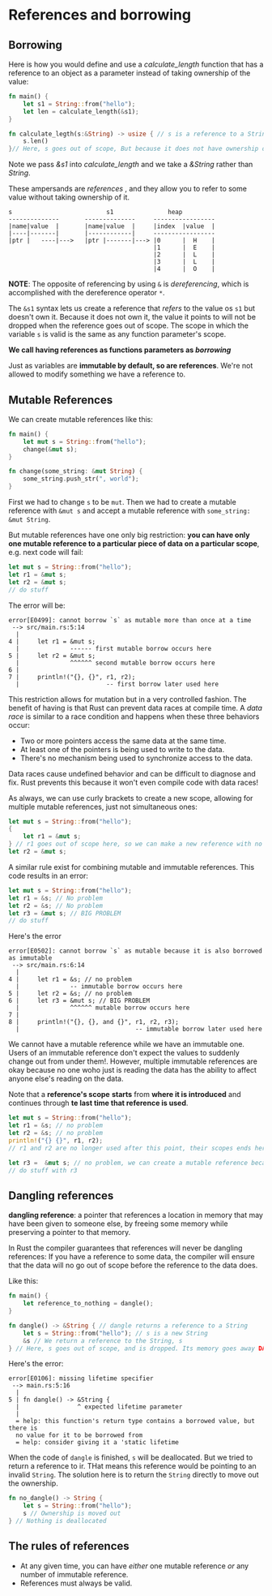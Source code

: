 # References and borrowing

## Borrowing

Here is how you would define and use a _calculate_length_ function that has a reference to an object as a parameter instead of taking ownership of the value:

```rust
fn main() {
    let s1 = String::from("hello");
    let len = calculate_length(&s1);
}

fn calculate_legth(s:&String) -> usize { // s is a reference to a String
    s.len()
}// Here, s goes out of scope, But because it does not have ownership of what is refers to, nothing happens.
```

Note we pass _&s1_ into _calculate_length_ and we take a _&String_ rather than _String_.

These ampersands are _references_ , and they allow you to refer to some value without taking ownership of it.

```console
s                          s1               heap
--------------       --------------     -----------------
|name|value  |       |name|value  |     |index  |value  |
|----|-------|       |------------|     -----------------
|ptr |   ----|--->   |ptr |-------|---> |0      |  H    |
                                        |1      |  E    |
                                        |2      |  L    |
                                        |3      |  L    |
                                        |4      |  O    |
```

**NOTE**: The opposite of referencing by using `&` is _dereferencing_, which is accomplished with the dereference operator `*`.

The `&s1` syntax lets us create a reference that _refers_ to the value os `s1` but doesn't own it. Because it does not own it, the value it points to will not be dropped when the reference goes out of scope. The scope in which the variable `s` is valid is the same as any function parameter's scope.

**We call having references as functions parameters as _borrowing_**

Just as variables are **immutable by default, so are references**. We're not allowed to modify something we have a reference to.

## Mutable References

We can create mutable references like this:

```rust
fn main() {
    let mut s = String::from("hello");
    change(&mut s);
}

fn change(some_string: &mut String) {
    some_string.push_str(", world");
}
```

First we had to change `s` to be `mut`. Then we had to create a mutable reference with `&mut s` and accept a mutable reference with `some_string: &mut String`.

But mutable references have one only big restriction: **you can have only one mutable reference to a particular piece of data on a particular scope**, e.g. next code will fail:

```rust
let mut s = String::from("hello");
let r1 = &mut s;
let r2 = &mut s;
// do stuff
```

The error will be:

```console
error[E0499]: cannot borrow `s` as mutable more than once at a time
 --> src/main.rs:5:14
  |
4 |     let r1 = &mut s;
  |              ------ first mutable borrow occurs here
5 |     let r2 = &mut s;
  |              ^^^^^^ second mutable borrow occurs here
6 |
7 |     println!("{}, {}", r1, r2);
  |                        -- first borrow later used here

```

This restriction allows for mutation but in a very controlled fashion. The benefit of having is that Rust can prevent data races at compile time. A _data race_ is similar to a race condition and happens when these three behaviors occur:

- Two or more pointers access the same data at the same time.
- At least one of the pointers is being used to write to the data.
- There's no mechanism being used to synchronize access to the data.

Data races cause undefined behavior and can be difficult to diagnose and fix. Rust prevents this because it won't even compile code with data races!

As always, we can use curly brackets to create a new scope, allowing for multiple mutable references, just not simultaneous ones:

```rust
let mut s = String::from("hello");
{
    let r1 = &mut s;
} // r1 goes out of scope here, so we can make a new reference with no problems.
let r2 = &mut s;
```

A similar rule exist for combining mutable and immutable references. This code results in an error:

```rust
let mut s = String::from("hello");
let r1 = &s; // No problem
let r2 = &s; // No problem
let r3 = &mut s; // BIG PROBLEM
// do stuff
```

Here's the error

```console
error[E0502]: cannot borrow `s` as mutable because it is also borrowed as immutable
 --> src/main.rs:6:14
  |
4 |     let r1 = &s; // no problem
  |              -- immutable borrow occurs here
5 |     let r2 = &s; // no problem
6 |     let r3 = &mut s; // BIG PROBLEM
  |              ^^^^^^ mutable borrow occurs here
7 |
8 |     println!("{}, {}, and {}", r1, r2, r3);
  |                                -- immutable borrow later used here

```

We cannot have a mutable reference while we have an immutable one. Users of an immutable reference don't expect the values to suddenly change out from under them!. However, multiple immutable references are okay because no one woho just is reading the data has the ability to affect anyone else's reading on the data.

Note that a **reference's scope** **starts** from **where it is introduced** and continues through **te last time that reference is used**.

```rust
let mut s = String::from("hello");
let r1 = &s; // no problem
let r2 = &s; // no problem
println!("{} {}", r1, r2);
// r1 and r2 are no longer used after this point, their scopes ends here

let r3 =  &mut s; // no problem, we can create a mutable reference because don't overlap with the scope of r1 and r2
// do stuff with r3

```

## Dangling references

**dangling reference**: a pointer that references a location in memory that may have been given to someone else, by freeing some memory while preserving a pointer to that memory.

In Rust the compiler guarantees that references will never be dangling references: If you have a reference to some data, the compiler will ensure that the data will no go out of scope before the reference to the data does.

Like this:

```rust
fn main() {
    let reference_to_nothing = dangle();
}

fn dangle() -> &String { // dangle returns a reference to a String
    let s = String::from("hello"); // s is a new String
    &s // We return a reference to the String, s
} // Here, s goes out of scope, and is dropped. Its memory goes away DANGER !!!
```

Here's the error:

```console
error[E0106]: missing lifetime specifier
 --> main.rs:5:16
  |
5 | fn dangle() -> &String {
  |                ^ expected lifetime parameter
  |
  = help: this function's return type contains a borrowed value, but there is
  no value for it to be borrowed from
  = help: consider giving it a 'static lifetime

```

When the code of `dangle` is finished, `s` will be deallocated. But we tried to return a reference to ir. THat means this reference would be pointing to an invalid `String`. The solution here is to return the `String` directly to move out the ownership.

```rust
fn no_dangle() -> String {
    let s = String::from("hello");
    s // Ownership is moved out
} // Nothing is deallocated
```

## The rules of references

- At any given time, you can have _either_ one mutable reference _or_ any number of immutable reference.
- References must always be valid.
